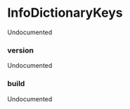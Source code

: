 # InfoDictionaryKeys
<p>Undocumented</p>

### version
<p>Undocumented</p>

### build
<p>Undocumented</p>

